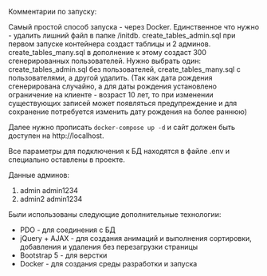 Комментарии по запуску:

Самый простой способ запуска - через Docker.
Единственное что нужно - удалить лишний файл в папке /initdb. create_tables_admin.sql при первом запуске контейнера создаст таблицы и 2 админов. create_tables_many.sql в дополнение к этому создаст 300 сгенерированных пользователей. Нужно выбрать один: create_tables_admin.sql без пользователей, create_tables_many.sql с пользователями, а другой удалить. (Так как дата рождения сгенерирована случайно, а для даты рождения установлено ограничение на клиенте - возраст 10 лет, то при изменении существующих записей может появляться предупреждение и для сохранение потребуется изменить дату рождения на более раннюю)

Далее нужно прописать `docker-compose up -d` и сайт должен быть доступен на http://localhost.

Все параметры для подключения к БД находятся в файле .env и специально оставлены в проекте.

Данные админов:
1. admin admin1234
2. admin2 admin1234

Были использованы следующие дополнительные технологии:
- PDO - для соединения с БД
- jQuery + AJAX - для создания анимаций и выполнения сортировки, добавления и удаления без перезагрузки страницы
- Bootstrap 5  - для верстки
- Docker - для создания среды разработки и запуска
